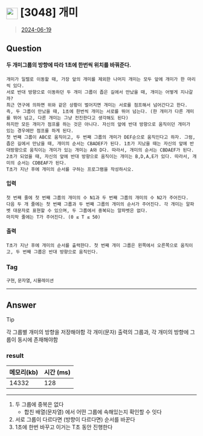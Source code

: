 # <img src="https://d2gd6pc034wcta.cloudfront.net/tier/7.svg" width="30" height="30" style="vertical-align: middle;"/> [3048] 개미
> [2024-06-19](https://www.acmicpc.net/problem/3048)



## Question
####  두 개미그룹의 방향에 따라 1초에 한번씩 위치를 바꿔준다.
```
개미가 일렬로 이동할 때, 가장 앞의 개미를 제외한 나머지 개미는 모두 앞에 개미가 한 마리씩 있다. 
서로 반대 방향으로 이동하던 두 개미 그룹이 좁은 길에서 만났을 때, 개미는 어떻게 지나갈까?
최근 연구에 의하면 위와 같은 상황이 벌어지면 개미는 서로를 점프해서 넘어간다고 한다.
즉, 두 그룹이 만났을 때, 1초에 한번씩 개미는 서로를 뛰어 넘는다. (한 개미가 다른 개미를 뛰어 넘고, 다른 개미는 그냥 전진한다고 생각해도 된다)
하지만 모든 개미가 점프를 하는 것은 아니다. 자신의 앞에 반대 방향으로 움직이던 개미가 있는 경우에만 점프를 하게 된다.
첫 번째 그룹이 ABC로 움직이고, 두 번째 그룹의 개미가 DEF순으로 움직인다고 하자. 그럼, 좁은 길에서 만났을 때, 개미의 순서는 CBADEF가 된다. 1초가 지났을 때는 자신의 앞에 반대방향으로 움직이는 개미가 있는 개미는 A와 D다. 따라서, 개미의 순서는 CBDAEF가 된다. 2초가 되었을 때, 자신의 앞에 반대 방향으로 움직이는 개미는 B,D,A,E가 있다. 따라서, 개미의 순서는 CDBEAF가 된다.
T초가 지난 후에 개미의 순서를 구하는 프로그램을 작성하시오.
```

#### 입력
```
첫 번째 줄에 첫 번째 그룹의 개미의 수 N1과 두 번째 그룹의 개미의 수 N2가 주어진다.
다음 두 개 줄에는 첫 번째 그룹과 두 번째 그룹의 개미의 순서가 주어진다. 각 개미는 알파벳 대문자로 표현할 수 있으며, 두 그룹에서 중복되는 알파벳은 없다.
마지막 줄에는 T가 주어진다. (0 ≤ T ≤ 50)
```

#### 출력
```
T초가 지난 후에 개미의 순서를 출력한다. 첫 번째 개미 그룹은 왼쪽에서 오른쪽으로 움직이고, 두 번째 그룹은 반대 방향으로 움직인다.
```

### Tag
`구현`, `문자열`, `시뮬레이션`

--- 

## Answer

> [!tip]
> 각 그룹별 개미의 방향을 저장해야함
> 각 개미(문자) 출력의 그룹과, 각 개미의 방향에 그룹이 동시에 존재해야함
> 

### result
| 메모리(kb) | 시간  (ms) |
|---------|----------|
|     14332    |     128     |

---
1. 두 그룹에 중복은 없다
    - 합친 배열(문자열) 에서 어떤 그룹에 속해있는지 확인할 수 잇다
2. 서로 그룹이 다르다면 (방향이 다르다면) 순서를 바꾼다
3. 1초에 한번 바꾸고 이거는 T초 동안 진행한다
